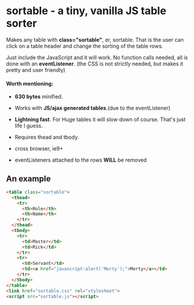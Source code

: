 # sortable - a tiny, vanilla JS table sorter

Makes any table with **class="sortable"**, er, sortable. That is the user can click on a table header and change the sorting of the table rows.

Just include the JavaScript and it will work. No function calls needed, all is done with an **eventListener**.
(the CSS is not strictly needed, but makes it pretty and user friendly)


#### Worth mentioning:

- **630 bytes** minified.

- Works with **JS/ajax generated tables**.(due to the eventListener)

- **Lightning fast**. For Huge tables it will slow down of course. That's just life I guess.

- Requires thead and tbody.

- cross browser, ie9+

- eventListeners attached to the rows __**WILL**__ be removed


## An example
```html
<table class="sortable">
  <thead>
    <tr>
      <th>Role</th>
      <th>Name</th>
    </tr>
  </thead>
  <tbody>
    <tr>
      <td>Master</td>
      <td>Rick</td>
    </tr>
    <tr>
      <td>Servant</td>
      <td><a href="javascript:alert('Morty');">Morty</a></td>
    </tr>
  </tbody>
</table>
<link href="sortable.css" rel="stylesheet">
<script src="sortable.js"></script>
```
